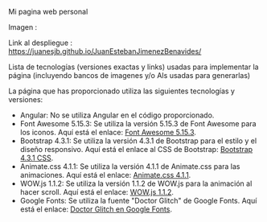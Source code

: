 Mi pagina web personal 

Imagen :

Link al despliegue : https://juanesjb.github.io/JuanEstebanJimenezBenavides/

Lista de tecnologías (versiones exactas y links) usadas para implementar la página (incluyendo bancos de imagenes y/o AIs usadas para generarlas)

La página que has proporcionado utiliza las siguientes tecnologías y versiones:

- Angular: No se utiliza Angular en el código proporcionado.
- Font Awesome 5.15.3: Se utiliza la versión 5.15.3 de Font Awesome para los iconos. Aquí está el enlace: [Font Awesome 5.15.3](https://cdnjs.cloudflare.com/ajax/libs/font-awesome/5.15.3/css/all.min.css).
- Bootstrap 4.3.1: Se utiliza la versión 4.3.1 de Bootstrap para el estilo y el diseño responsivo. Aquí está el enlace al CSS de Bootstrap: [Bootstrap 4.3.1 CSS](https://stackpath.bootstrapcdn.com/bootstrap/4.3.1/css/bootstrap.min.css).
- Animate.css 4.1.1: Se utiliza la versión 4.1.1 de Animate.css para las animaciones. Aquí está el enlace: [Animate.css 4.1.1](https://cdnjs.cloudflare.com/ajax/libs/animate.css/4.1.1/animate.min.css).
- WOW.js 1.1.2: Se utiliza la versión 1.1.2 de WOW.js para la animación al hacer scroll. Aquí está el enlace: [WOW.js 1.1.2](https://cdnjs.cloudflare.com/ajax/libs/wow/1.1.2/wow.min.js).
- Google Fonts: Se utiliza la fuente "Doctor Glitch" de Google Fonts. Aquí está el enlace: [Doctor Glitch en Google Fonts](https://fonts.googleapis.com/css2?family=Doctor+Glitch&display=swap).

